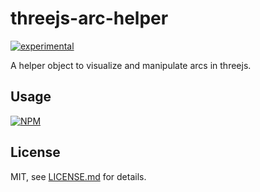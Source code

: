 # threejs-arc-helper

[![experimental](http://badges.github.io/stability-badges/dist/experimental.svg)](http://github.com/badges/stability-badges)

A helper object to visualize and manipulate arcs in threejs.

## Usage

[![NPM](https://nodei.co/npm/threejs-arc-helper.png)](https://nodei.co/npm/threejs-arc-helper/)

## License

MIT, see [LICENSE.md](http://github.com/bunnybones1/threejs-arc-helper/blob/master/LICENSE.md) for details.

